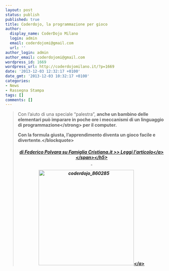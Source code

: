 ```yaml
---
layout: post
status: publish
published: true
title: Coderdojo, la programmazione per gioco
author:
  display_name: CoderDojo Milano
  login: admin
  email: coderdojomi@gmail.com
  url: ''
author_login: admin
author_email: coderdojomi@gmail.com
wordpress_id: 1669
wordpress_url: http://coderdojomilano.it/?p=1669
date: '2013-12-03 12:32:17 +0100'
date_gmt: '2013-12-03 10:32:17 +0100'
categories:
- News
- Rassegna Stampa
tags: []
comments: []
---
```

<blockquote>Con l&rsquo;aiuto di una speciale &ldquo;palestra&rdquo;,&nbsp;<strong>anche un bambino delle elementari pu&ograve; imparare in poche ore i meccanismi di un linguaggio di programmazione<&#47;strong>&nbsp;per il computer.</p>
<p>Con la formula giusta, l&rsquo;apprendimento diventa un gioco facile e divertente.<&#47;blockquote></p>
<h5 style="text-align: center;"><span style="text-decoration: underline;"><a href="http:&#47;&#47;www.famigliacristiana.it&#47;blogpost&#47;coderdojo-la-programmazione-per-gioco.aspx" target="_blank">di Federico Polvara su Famiglia Cristiana.it >> Leggi l'articolo<&#47;a><&#47;span><&#47;h5><br />
&nbsp;</p>
<p><a href="http:&#47;&#47;coderdojomilano.it&#47;wp-content&#47;uploads&#47;2013&#47;12&#47;coderdojo_860285.jpg"><img class="size-full wp-image-1670 aligncenter" alt="coderdojo_860285" src="http:&#47;&#47;coderdojomilano.it&#47;wp-content&#47;uploads&#47;2013&#47;12&#47;coderdojo_860285.jpg" width="300" height="300" &#47;><&#47;a></p>
